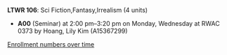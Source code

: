 **LTWR 106**: Sci Fiction,Fantasy,Irrealism (4 units)

- **A00** (Seminar) at 2:00 pm–3:20 pm on Monday, Wednesday at RWAC 0373 by Hoang, Lily Kim (A15367299)

[Enrollment numbers over time](./LTWR106.tsv)
